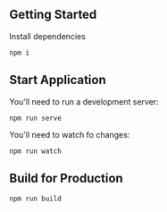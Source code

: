 ## Getting Started

Install dependencies
```
npm i
```

## Start Application

You'll need to run a development server:

```
npm run serve
```

You'll need to watch fo changes:

```
npm run watch
```

## Build for Production

```
npm run build
```

